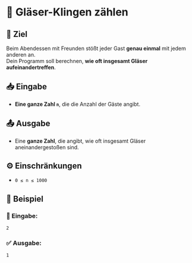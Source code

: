 # 🥂 Gläser-Klingen zählen

## 🎯 Ziel
Beim Abendessen mit Freunden stößt jeder Gast **genau einmal** mit jedem anderen an.  
Dein Programm soll berechnen, **wie oft insgesamt Gläser aufeinandertreffen**.

## 📥 Eingabe
- **Eine ganze Zahl `n`**, die die Anzahl der Gäste angibt.

## 📤 Ausgabe
- Eine **ganze Zahl**, die angibt, wie oft insgesamt Gläser aneinandergestoßen sind.

## ⚙️ Einschränkungen
- `0 ≤ n ≤ 1000`

## 📌 Beispiel

### 📝 Eingabe:
```
2
```

### ✅ Ausgabe:
```
1
```
